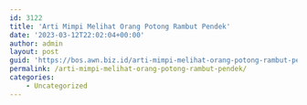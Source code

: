 ```yaml
---
id: 3122
title: 'Arti Mimpi Melihat Orang Potong Rambut Pendek'
date: '2023-03-12T22:02:04+00:00'
author: admin
layout: post
guid: 'https://bos.awn.biz.id/arti-mimpi-melihat-orang-potong-rambut-pendek/'
permalink: /arti-mimpi-melihat-orang-potong-rambut-pendek/
categories:
    - Uncategorized
---
```


